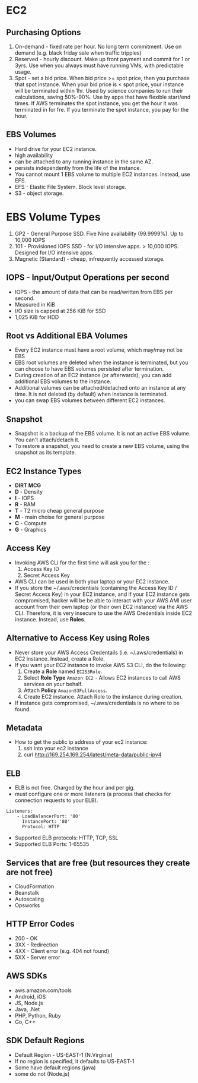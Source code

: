 # EC2

## Purchasing Options
1. On-demand - fixed rate per hour. No long term commitment. Use on demand (e.g. black friday sale when traffic tripples)
2. Reserved - hourly discount. Make up front payment and commit for 1 or 3yrs. Use when you always must have running VMs, with predictable usage.
3. Spot - set a bid price. When bid price >= spot price, then you purchase that spot instance. 
   When your bid price is < spot price, your instance will be terminated within 1hr. 
   Used by science companies to run their calculations, saving 50%-90%.
   Use by apps that have flexible start/end times.
   If AWS terminates the spot instance, you get the hour it was terminated in for fre.
   If you terminate the spot instance, you pay for the hour.

## EBS Volumes
* Hard drive for your EC2 instance.
* high availability
* can be attached to any running instance in the same AZ.
* persists independently from the life of the instance.
* You cannot mount 1 EBS volume to multiple EC2 instances. Instead, use EFS.
* EFS - Elastic File System. Block level storage.
* S3 - object storage.

# EBS Volume Types
1. GP2 - General Purpose SSD. Five Nine availability (99.9999%). Up to 10,000 IOPS
2. 101 - Provisioned IOPS SSD - for I/O intensive apps. > 10,000 IOPS. Designed for I/O intensive apps.
3. Magnetic (Standard) - cheap, infrequently accessed storage.


## IOPS - Input/Output Operations per second
* IOPS - the amount of data that can be read/written from EBS per second.
* Measured in KiB
* I/O size is capped at 256 KiB for SSD
* 1,025 KiB for HDD

## Root vs Additional EBA Volumes
* Every EC2 instance must have a root volume, which may/may not be EBS
* EBS root volumes are deleted when the instance is terminated, but you can choose to have EBS volumes persisted after termination.
* During creation of an EC2 instance (or afterwards), you can add additional EBS volumes to the instance.
* Additional valumes can be attached/detached onto an instance at any time. It is not deleted (by default) when instance is terminated.
* you can swap EBS volumes between different EC2 instances.

## Snapshot
* Snapshot is a backup of the EBS volume. It is not an active EBS volume. You can't attach/detach it.
* To restore a snapshot, you need to create a new EBS volume, using the snapshot as its template.

## EC2 Instance Types
* **DIRT MCG**
* **D** - Density
* **I** - IOPS
* **R** - RAM
* **T** - T2 micro cheap general purpose
* **M** - main choise for general purpose
* **C** - Compute
* **G** - Graphics

## Access Key
* Invoking AWS CLI for the first time will ask you for the :
    1. Access Key ID
    2. Secret Access Key
* AWS CLI can be used in both your laptop or your EC2 instance.    
* If you store the ~/.aws/credentials (containing the Access Key ID / Secret Access Key) in your EC2 instance, 
  and if your EC2 instance gets compromised, hacker will be be able to interact with your AWS AMI user account from their own laptop (or their own EC2 instance) via the AWS CLI.
  Therefore, it is very insecure to use the AWS Credentials inside EC2 instance. Instead, use **Roles**.

## Alternative to Access Key using Roles
* Never store your AWS Access Credentails (i.e. ~/.aws/credentials)  in EC2 instance. Instead, create a Role.
* If you want your EC2 instance to invoke AWS S3 CLI, do the following:
    1. Create a **Role** named `EC2S3Role`.
    2. Select **Role Type** `Amazon EC2` - Allows EC2 instances to call AWS services on your behalf.
    3. Attach **Policy** `AmazonS3FullAccess`.
    4. Create EC2 instance. Attach Role to the instance during creation.
* If instance gets compromised, ~/.aws/credentials is no where to be found.


## Metadata
* How to get the public ip address of your ec2 instance:
    1. ssh into your ec2 instance
    2. curl http://169.254.169.254/latest/meta-data/public-ipv4

## ELB
* ELB is not free. Charged by the hour and per gig.
* must configure one or more listeners (a process that checks for connection requests to your ELB).
```
Listeners:
    - LoadBalancerPort: '80'
      InstancePort: '80'
      Protocol: HTTP
```
* Supported ELB protocols: HTTP, TCP, SSL
* Supported ELB Ports: 1-65535


## Services that are free (but resources they create are not free)
* CloudFormation
* Beanstalk
* Autoscaling
* Opsworks


## HTTP Error Codes
* 200 - OK
* 3XX - Redirection
* 4XX - Client error (e.g. 404 not found)
* 5XX - Server error

## AWS SDKs
* aws.amazon.com/tools
* Android, iOS
* JS, Node.js
* Java, .Net
* PHP, Python, Ruby
* Go, C++

## SDK Default Regions
* Default Region - US-EAST-1 (N.Virginia)
* If no region is specified, it defaults to US-EAST-1
* Some have default regions (java)
* some do not (Node.js)